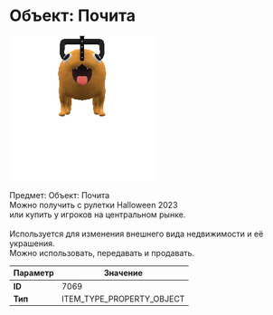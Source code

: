# Объект: Почита

![Item Image](../img/7069.webp?raw=true)

Предмет: Объект: Почита<br>Можно получить с рулетки Halloween 2023<br>или купить у игроков на центральном рынке.<br><br>Используется для изменения внешнего вида недвижимости и её украшения.<br>Можно использовать, передавать и продавать.


| Параметр | Значение |
|----------|----------|
| **ID** | 7069 |
| **Тип** | ITEM_TYPE_PROPERTY_OBJECT |

